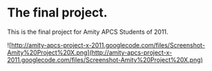 # The final project. #

This is the final project for Amity APCS Students of 2011.

![http://amity-apcs-project-x-2011.googlecode.com/files/Screenshot-Amity%20Project%20X.png](http://amity-apcs-project-x-2011.googlecode.com/files/Screenshot-Amity%20Project%20X.png)